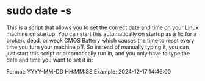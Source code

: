 # sudo date -s

This is a script that allows you to set the correct date and time on your Linux machine on startup. You can start this automatically on startup as a fix for a broken, dead, or weak CMOS Battery which causes the time to reset every time you turn your machine off. So instead of manually typing it, you can just start this script or automatically run in, and you only have to type the date and time you want to set it in:

Format: YYYY-MM-DD HH:MM:SS
Example: 2024-12-17 14:46:00
